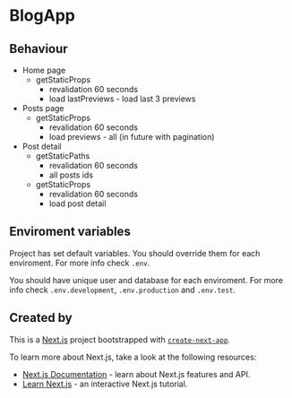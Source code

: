 # BlogApp

## Behaviour

- Home page
  - getStaticProps
    - revalidation 60 seconds
    - load lastPreviews - load last 3 previews
- Posts page
  - getStaticProps
    - revalidation 60 seconds
    - load previews - all (in future with pagination)
- Post detail
  - getStaticPaths
    - revalidation 60 seconds
    - all posts ids
  - getStaticProps
    - revalidation 60 seconds
    - load post detail


## Enviroment variables

Project has set default variables. You should override them for each enviroment.
For more info check `.env`.

You should have unique user and database for each enviroment. For more info check `.env.development`, `.env.production` and `.env.test`.


## Created by
This is a [Next.js](https://nextjs.org/) project bootstrapped with [`create-next-app`](https://github.com/vercel/next.js/tree/canary/packages/create-next-app).

To learn more about Next.js, take a look at the following resources:

- [Next.js Documentation](https://nextjs.org/docs) - learn about Next.js features and API.
- [Learn Next.js](https://nextjs.org/learn) - an interactive Next.js tutorial.
